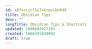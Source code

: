 ```yaml
---
id: x8fkscjcl5i7xkcpxibh940
title: Obsidian Tips
desc: ""
longTitle: Obsidian Tips & Shortcuts
updated: 1686882927103
created: 1686355830892
draft: true
---
```

